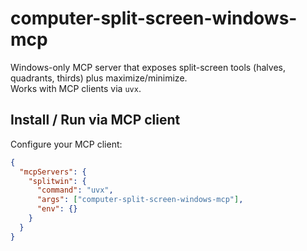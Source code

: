 # computer-split-screen-windows-mcp

Windows-only MCP server that exposes split-screen tools (halves, quadrants, thirds) plus maximize/minimize.  
Works with MCP clients via `uvx`.

## Install / Run via MCP client

Configure your MCP client:

```json
{
  "mcpServers": {
    "splitwin": {
      "command": "uvx",
      "args": ["computer-split-screen-windows-mcp"],
      "env": {}
    }
  }
}
